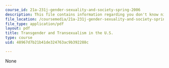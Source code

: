 ```yaml
---
course_id: 21a-231j-gender-sexuality-and-society-spring-2006
description: This file contains information regarding you don't know nick.
file_location: /coursemedia/21a-231j-gender-sexuality-and-society-spring-2006/48967d7b21b41de324763ac9b392288c_MIT21A_213JS06_trans.pdf
file_type: application/pdf
layout: pdf
title: Transgender and Transexualism in the U.S.
type: course
uid: 48967d7b21b41de324763ac9b392288c

---
```

None